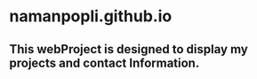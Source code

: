# namanpopli.github.io
## This webProject is designed to display my projects and contact Information.
